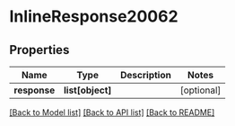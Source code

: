 # InlineResponse20062

## Properties
Name | Type | Description | Notes
------------ | ------------- | ------------- | -------------
**response** | **list[object]** |  | [optional] 

[[Back to Model list]](../README.md#documentation-for-models) [[Back to API list]](../README.md#documentation-for-api-endpoints) [[Back to README]](../README.md)


